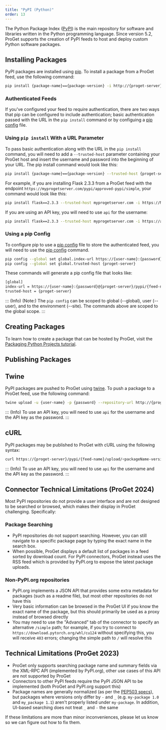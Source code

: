 ```yaml
---
title: "PyPI (Python)"
order: 13
---
```


The Python Package Index ([PyPI](https://pypi.org/)) is the main repository for software and libraries written in the Python programming language. Since version 5.2, ProGet supports the creation of PyPI feeds to host and deploy custom Python software packages.

## Installing Packages

PyPI packages are installed using [pip](https://pip.pypa.io). To install a package from a ProGet feed, use the following command:

```bash
pip install {package-name}=={package-version} -i http://{proget-server}/pypi/{feed-name}/simple 
```

### Authenticated Feeds

If you've configured your feed to require authentication, there are two ways that pip can be configured to include authentication; basic authentication passed with the URL in the `pip install` command or by configuing a [pip config](https://pip.pypa.io/en/stable/topics/configuration/) file.

### Using `pip install` With a URL Parameter

To pass basic authentication along with the URL in the `pip install` command, you will need to add a `--trusted-host` parameter containing your ProGet host and insert the username and password into the beginning of your URL. The pip install command would look like this:

```bash
pip install {package-name}=={package-version} --trusted-host {proget-server} -i https://{user-name}:{password}@{proget-server}/pypi/{feed-name}/simple 
```

For example, if you are installing Flask 2.3.3 from a ProGet feed with the endpoint `https://myprogetserver.com/pypi/approved-pypi/simple`, your command would look like this:

```bash
pip install flask==2.3.3 --trusted-host myprogetserver.com -i https://MyUserName:MyPassword123!@{myprogetserver.com/pypi/approved-pypi/simple
```

If you are using an API key, you will need to use `api` for the username:

```bash
pip install flask==2.3.3 --trusted-host myprogetserver.com -i https://api:MyApiKey123!@{myprogetserver.com/pypi/approved-pypi/simple
```

### Using a pip Config

To configure pip to use a [pip config](https://pip.pypa.io/en/stable/topics/configuration/) file to store the authenticated feed, you will need to use the [pip config](https://pip.pypa.io/en/stable/cli/pip_config/) command.

```bash
pip config --global set global.index-url https://{user-name}:{password}@{proget-server}/pypi/{feed-name}/simple
pip config --global set global.trusted-host {proget-server}
```

These commands will generate a pip config file that looks like:

```bash
[global]
index-url = https://{user-name}:{password}@{proget-server}/pypi/{feed-name}/simple
trusted-host = {proget-server}
```

::: (Info) (Note:)
The `pip config` can be scoped to global (--global), user (--user), and to the environment (--site).  The commands above are scoped to the global scope.
:::

## Creating Packages

To learn how to create a package that can be hosted by ProGet, visit the [Packaging Python Projects tutorial](https://packaging.python.org/tutorials/packaging-projects/). 

## Publishing Packages

## Twine

PyPI packages are pushed to ProGet using [twine](https://pypi.org/project/twine/). To push a package to a ProGet feed, use the following command:

```bash
twine upload -u {user-name} -p {password} --repository-url http://{proget-server}/pypi/{feed-name}/legacy <dist>
```

::: (Info)
To use an API key, you will need to use `api` for the username and the API key as the password.
:::

## cURL

PyPI packages may be published to ProGet with cURL using the following syntax:

```bash
curl https://{proget-server}/pypi/{feed-name}/upload/<packageName-version.tar.gz> --user <user>:<password> --upload-file <packageName-version.tar.gz>
```

::: (Info)
To use an API key, you will need to use `api` for the username and the API key as the password.
:::

## Connector Technical Limitations (ProGet 2024)
Most PyPI repositories do not provide a user interface and are not designed to be searched or browsed, which makes their display in ProGet challenging. Specifically:

### Package Searching
 * PyPI repositories do not support searching.  However, you can still navigate to a specific package page by typing the exact name in the search box.
 * When possible, ProGet displays a default list of packages in a feed sorted by download count. For PyPI connectors, ProGet instead uses the RSS feed which is provided by PyPI.org to expose the latest package uploads.

### Non-PyPI.org repositories
 * PyPI.org implements a JSON API that provides some extra metadata for packages (such as a readme file), but most other repositories do not have this
 * Very basic information can be browsed in the ProGet UI if you know the exact name of the package, but this should primarily be used as a proxy instead of browsed directly
 * You may need to use the "Advanced" tab of the connector to specify an alternative `/simple` path; for example, if you try to connect to `https://download.pytorch.org/whl/cu124` without specifying this, you will receive `403` errors; changing the simple path to `/` will resolve this

## Technical Limitations (ProGet 2023)

 - ProGet only supports searching package name and summary fields via the XML-RPC API (implemented by PyPI.org), other use cases of this API are not supported by ProGet
 - Connectors to other PyPI feeds require the PyPI JSON API to be implemented (both ProGet and PyPI.org support this)
 - Package names are generally normalized (as per the [PEP503 specs](https://www.python.org/dev/peps/pep-0503)), but packages where versions only differ by `-` and `_` (e.g. `my-package 1.0` and `my_package 1.1`) aren't properly listed under `my-package`. In addition, UI-based searching does not treat `_` and `-` the same
 
If these limitations are more than minor inconveniences, please let us know so we can figure out how to fix them.
